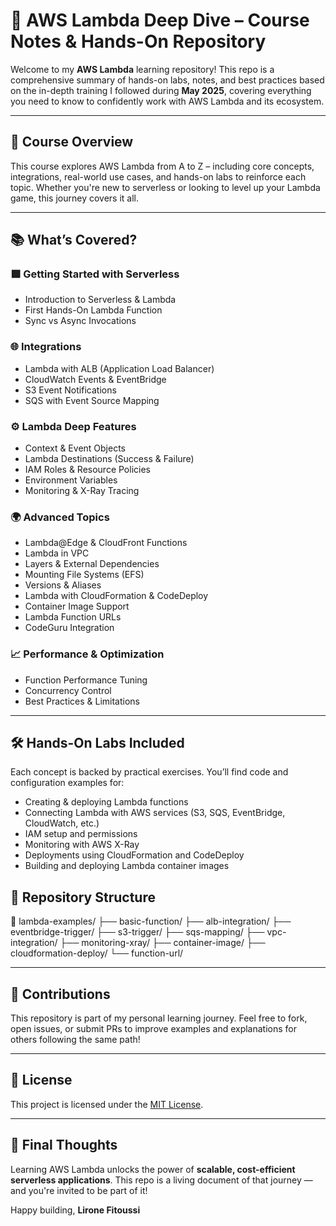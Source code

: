 
# 🚀 AWS Lambda Deep Dive – Course Notes & Hands-On Repository

Welcome to my **AWS Lambda** learning repository! This repo is a comprehensive summary of hands-on labs, notes, and best practices based on the in-depth training I followed during **May 2025**, covering everything you need to know to confidently work with AWS Lambda and its ecosystem.

---

## 🧠 Course Overview

This course explores AWS Lambda from A to Z – including core concepts, integrations, real-world use cases, and hands-on labs to reinforce each topic. Whether you're new to serverless or looking to level up your Lambda game, this journey covers it all.

---

## 📚 What’s Covered?

### 🟩 **Getting Started with Serverless**
- Introduction to Serverless & Lambda
- First Hands-On Lambda Function
- Sync vs Async Invocations

### 🌐 **Integrations**
- Lambda with ALB (Application Load Balancer)
- CloudWatch Events & EventBridge
- S3 Event Notifications
- SQS with Event Source Mapping

### ⚙️ **Lambda Deep Features**
- Context & Event Objects
- Lambda Destinations (Success & Failure)
- IAM Roles & Resource Policies
- Environment Variables
- Monitoring & X-Ray Tracing

### 🌍 **Advanced Topics**
- Lambda@Edge & CloudFront Functions
- Lambda in VPC
- Layers & External Dependencies
- Mounting File Systems (EFS)
- Versions & Aliases
- Lambda with CloudFormation & CodeDeploy
- Container Image Support
- Lambda Function URLs
- CodeGuru Integration

### 📈 **Performance & Optimization**
- Function Performance Tuning
- Concurrency Control
- Best Practices & Limitations

---

## 🛠️ Hands-On Labs Included

Each concept is backed by practical exercises. You’ll find code and configuration examples for:
- Creating & deploying Lambda functions
- Connecting Lambda with AWS services (S3, SQS, EventBridge, CloudWatch, etc.)
- IAM setup and permissions
- Monitoring with AWS X-Ray
- Deployments using CloudFormation and CodeDeploy
- Building and deploying Lambda container images


## 📁 Repository Structure

📁 lambda-examples/
   ├── basic-function/
   ├── alb-integration/
   ├── eventbridge-trigger/
   ├── s3-trigger/
   ├── sqs-mapping/
   ├── vpc-integration/
   ├── monitoring-xray/
   ├── container-image/
   ├── cloudformation-deploy/
   └── function-url/

---

## 🤝 Contributions

This repository is part of my personal learning journey. Feel free to fork, open issues, or submit PRs to improve examples and explanations for others following the same path!

---

## 🧾 License

This project is licensed under the [MIT License](LICENSE).

---

## 📌 Final Thoughts

Learning AWS Lambda unlocks the power of **scalable, cost-efficient serverless applications**. This repo is a living document of that journey — and you're invited to be part of it!

Happy building,
**Lirone Fitoussi**
